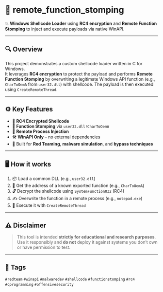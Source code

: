 # 🧠 remote_function_stomping

💥 **Windows Shellcode Loader** using **RC4 encryption** and **Remote Function Stomping** to inject and execute payloads via native WinAPI.

---

## 🔍 Overview

This project demonstrates a custom shellcode loader written in C for Windows.  
It leverages **RC4 encryption** to protect the payload and performs **Remote Function Stomping** by overwriting a legitimate Windows API function (e.g., `CharToOemA` from `user32.dll`) with shellcode. The payload is then executed using `CreateRemoteThread`.

---

## ⚙️ Key Features

- 🔐 **RC4 Encrypted Shellcode**
- 🧬 **Function Stomping** via `user32.dll!CharToOemA`
- 🚀 **Remote Process Injection**
- 🛠 **WinAPI Only** – no external dependencies
- 🧠 Built for **Red Teaming**, **malware simulation**, and **bypass techniques**

---

## 🖥️ How it works

1. 📦 Load a common DLL (e.g., `user32.dll`)
2. 🧩 Get the address of a known exported function (e.g., `CharToOemA`)
3. 🔓 Decrypt the shellcode using `SystemFunction032` (RC4)
4. ✍️ Overwrite the function in a remote process (e.g., `notepad.exe`)
5. 🧵 Execute it with `CreateRemoteThread`

---

## ⚠️ Disclaimer

> This tool is intended **strictly for educational and research purposes**.  
> Use it responsibly and **do not** deploy it against systems you don’t own or have permission to test.

---

## 📌 Tags

`#redteam` `#winapi` `#malwaredev` `#shellcode` `#functionstomping` `#rc4` `#cprogramming` `#offensivesecurity`

